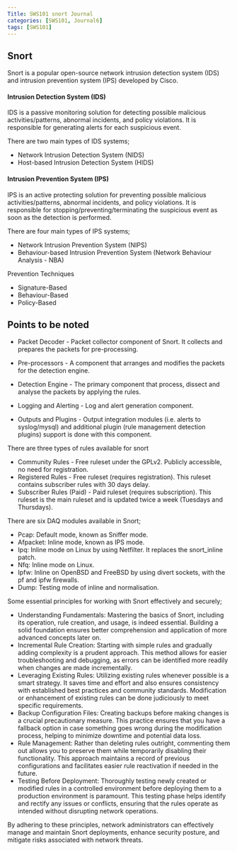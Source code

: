 ```yaml
---
Title: SWS101 snort Journal
categories: [SWS101, Journal6]
tags: [SWS101]
---
```

## Snort 

Snort is a popular open-source network intrusion detection system (IDS) and intrusion prevention system (IPS) developed by Cisco. 

#### Intrusion Detection System (IDS)

IDS is a passive monitoring solution for detecting possible malicious activities/patterns, abnormal incidents, and policy violations. It is responsible for generating alerts for each suspicious event. 

There are two main types of IDS systems;
- Network Intrusion Detection System (NIDS)
- Host-based Intrusion Detection System (HIDS)


#### Intrusion Prevention System (IPS)
IPS is an active protecting solution for preventing possible malicious activities/patterns, abnormal incidents, and policy violations. It is responsible for stopping/preventing/terminating the suspicious event as soon as the detection is performed.

 There are four main types of IPS systems;
- Network Intrusion Prevention System (NIPS)
- Behaviour-based Intrusion Prevention System (Network Behaviour Analysis - NBA) 

Prevention Techniques
- Signature-Based
- Behaviour-Based
- Policy-Based	


## Points to be noted
- Packet Decoder - Packet collector component of Snort. It collects and prepares the packets for pre-processing. 

- Pre-processors - A component that arranges and modifies the packets for the detection engine.

- Detection Engine - The primary component that process, dissect and analyse the packets by applying the rules. 

- Logging and Alerting - Log and alert generation component.

- Outputs and Plugins - Output integration modules (i.e. alerts to syslog/mysql) and additional plugin (rule management detection plugins) support is done with this component. 

There are three types of rules available for snort
- Community Rules - Free ruleset under the GPLv2. Publicly accessible, no need for registration.
- Registered Rules - Free ruleset (requires registration). This ruleset contains subscriber rules with 30 days delay.
- Subscriber Rules (Paid) - Paid ruleset (requires subscription). This ruleset is the main ruleset and is updated twice a week (Tuesdays and Thursdays).

There are six DAQ modules available in Snort;

- Pcap: Default mode, known as Sniffer mode.
- Afpacket: Inline mode, known as IPS mode.
- Ipq: Inline mode on Linux by using Netfilter. It replaces the snort_inline patch.  
- Nfq: Inline mode on Linux.
- Ipfw: Inline on OpenBSD and FreeBSD by using divert sockets, with the pf and ipfw firewalls.
- Dump: Testing mode of inline and normalisation.

Some essential principles for working with Snort effectively and securely;
- Understanding Fundamentals: Mastering the basics of Snort, including its operation, rule creation, and usage, is indeed essential. Building a solid foundation ensures better comprehension and application of more advanced concepts later on.
- Incremental Rule Creation: Starting with simple rules and gradually adding complexity is a prudent approach. This method allows for easier troubleshooting and debugging, as errors can be identified more readily when changes are made incrementally.
- Leveraging Existing Rules: Utilizing existing rules whenever possible is a smart strategy. It saves time and effort and also ensures consistency with established best practices and community standards. Modification or enhancement of existing rules can be done judiciously to meet specific requirements.
- Backup Configuration Files: Creating backups before making changes is a crucial precautionary measure. This practice ensures that you have a fallback option in case something goes wrong during the modification process, helping to minimize downtime and potential data loss.
- Rule Management: Rather than deleting rules outright, commenting them out allows you to preserve them while temporarily disabling their functionality. This approach maintains a record of previous configurations and facilitates easier rule reactivation if needed in the future.
- Testing Before Deployment: Thoroughly testing newly created or modified rules in a controlled environment before deploying them to a production environment is paramount. This testing phase helps identify and rectify any issues or conflicts, ensuring that the rules operate as intended without disrupting network operations.

By adhering to these principles, network administrators can effectively manage and maintain Snort deployments, enhance security posture, and mitigate risks associated with network threats.